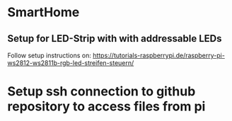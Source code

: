 # SmartHome

## Setup for LED-Strip with with addressable LEDs

Follow setup instructions on: https://tutorials-raspberrypi.de/raspberry-pi-ws2812-ws2811b-rgb-led-streifen-steuern/

# Setup ssh connection to github repository to access files from pi
